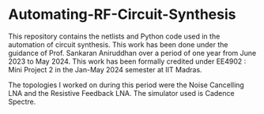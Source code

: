 # Automating-RF-Circuit-Synthesis

This repository contains the netlists and Python code used in the automation of circuit synthesis. This work has been done under the guidance of Prof. Sankaran Aniruddhan over a period of one year from June 2023 to May 2024. This work has been formally credited under EE4902 : Mini Project 2 in the Jan-May 2024 semester at IIT Madras.

The topologies I worked on during this period were the Noise Cancelling LNA and the Resistive Feedback LNA. The simulator used is Cadence Spectre.
